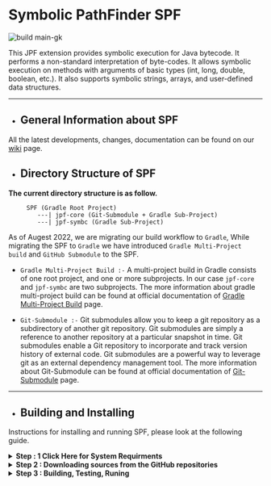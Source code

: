 # Symbolic PathFinder SPF
![build main-gk](https://github.com/gaurangkudale/SPF/actions/workflows/main.yml/badge.svg)

This JPF extension provides symbolic execution for Java bytecode. It performs a non-standard interpretation of byte-codes. It allows symbolic execution on methods with arguments of basic types (int, long, double, boolean, etc.). It also supports symbolic strings, arrays, and user-defined data structures.
***

* ## General Information about SPF
All the latest developments, changes, documentation can be found on our
[wiki](https://github.com/SymbolicPathFinder/jpf-symbc/wiki) page.


* ## Directory Structure of SPF
**The current directory structure is as follow.**

```{bash}
     SPF (Gradle Root Project)
        ---| jpf-core (Git-Submodule + Gradle Sub-Project)
        ---| jpf-symbc (Gradle Sub-Project)
```

As of Augest 2022, we are migrating our build workflow to `Gradle`, While migrating the SPF to `Gradle` we have introduced `Gradle Multi-Project build` and `GitHub Submodule` to the SPF.

* `Gradle Multi-Project Build :-` A multi-project build in Gradle consists of one root project, and one or more subprojects. In our case `jpf-core` and `jpf-symbc` are two subprojects.
 The more information about gradle multi-project build can be found at official documentation of 
 [Gradle Multi-Project Build](https://docs.gradle.org/current/userguide/multi_project_builds.html) page.
 
 * `Git-Submodule :-` Git submodules allow you to keep a git repository as a subdirectory of another git repository. Git submodules are simply a reference to another repository at a particular snapshot in time. Git submodules enable a Git repository  to incorporate and track version history of external code. Git submodules are a powerful way to leverage git as an external dependency management tool.
 The more information about Git-Submodule can be found at official documentation of
 [Git-Submodule](https://git-scm.com/docs/git-submodule) page.
 ***
 
 
 * ## Building and Installing
 
 Instructions for installing and running SPF, please look at the following guide.
 
 <details close>
 <summary> <b> Step : 1 Click Here for System Requirments </b></summary>
 SPF is a pure Java Application, The minimal version is Java SE 8. We generally advise using the latest stable Java version 8 that is available for your platform.
 
 You can find out about your java by running the following statement from the command line.

~~~~~~~~ {.bash}
> java -version
java version "1.8.0_341"
Java(TM) SE Runtime Environment (build 1.8.0_341-b10)
Java HotSpot(TM) 64-Bit Server VM (build 25.341-b10, mixed mode)
...
~~~~~~~~

* ### Java specifics for Windows ###
Make sure you have the JDK installed, otherwise there is no javac compiler available.

In order to build JPF from a Windows Command Prompt, you have to set the `JAVA_HOME` environment variable. 

* ### Java specifics for OS X ###
On Mac OS X 10.10, Java 1.7 is default, but `/Applications/Utilities/Java Preferences.app` can change the setting. In some cases, it may be necessary to manually change the symlink that determines which version is default:

~~~~~~~~ {.bash}
sudo rm /System/Library/Frameworks/JavaVM.framework/Versions/Current
sudo ln -s 1.8 /System/Library/Frameworks/JavaVM.framework/Versions/Current
~~~~~~~~

* ## Gradle (Build Automation Tool) ##

* To download the Gradle version 6.9 from [ClickHere](https://gradle.org/next-steps/?version=6.9&format=bin)

If you want to build the SPF source repositories, you need to install the Gradle,
[click Here for Step by step installation guide for Gradle](https://docs.gradle.org/6.9/userguide/installation.html) 

You can check if you have Gradle version 6.9 on your machine with the following command:

```{bash}
> gradle -version
------------------------------------------------------------
Gradle 6.9
------------------------------------------------------------

Build time:   2021-05-07 07:28:53 UTC
Revision:     afe2e24ababc7b0213ccffff44970aa18035fc0e

Kotlin:       1.4.20
Groovy:       2.5.12
Ant:          Apache Ant(TM) version 1.10.9 compiled on September 27 2020
JVM:          1.8.0_341 (Oracle Corporation 25.341-b10)
OS:           Windows 11 10.0 amd64
```

**Note : Please use Gradle version 6.9 which is supported for SPF**

If you are new to Gradle, check the [official website](https://docs.gradle.org/6.9/userguide/userguide.html) to learn the basics.
Note that all major IDEs (e.g., Netbeans, Eclipse, IntelliJ) comes with Gradle support by default.



* ## Git (Version Control System) ##

If you want to download the JPF source repositories, you need to install the [Git](https://git-scm.com/downloads) distributed version control system on your machine. Most Unix platforms come with Git installed. You can check if you have Git on your machine with the following command:

```{bash}
> git --version
```

If you are new to Git, check the [official website](https://git-scm.com/) to learn the basics. You can also find some GUI Clients for different platforms.
Note that all major IDEs (e.g., Netbeans, Eclipse, IntelliJ) comes with Git support by default.

For more information about Git and how to use it to clone the repository, refer to the [Downloading Sources](https://github.com/javapathfinder/jpf-core/wiki/Downloading-sources) page.
***


</details>
<details close>
<summary> <b> Step 2 : Downloading sources from the GitHub repositories </b> </summary>
SPF sources are kept as https://github.com/SymbolicPathFinder repositories on GitHub within the [Symbolic PathFinder](https://github.com/SymbolicPathFinder). You need to clone the repository (e.g. https://github.com/gaurangkudale/SPF/tree/main-gk) that you are interested in.

There are two stable branches in our repository:
1. `java-8-ant`: It provides Java 8 support using the Ant Build system.
2. `master`: Contains the latest stable version of our repository. In this version of SPF, We have introduced jpf-core as a git-submodule

If you want to keep using Ant, consider using the `java-8-ant` branch. The branch `master` will drop Ant support to switch to Gradle.

Feel free to fork the desired repository. Contributions are welcome, and we invite you to subscribe to our mailing list: java-pathfinder@googlegroups.com

We also encourage you to check the following GitHub guides to familiarize yourself with the GitHub development workflow:

1. [Fork a Repo](https://help.github.com/articles/fork-a-repo/)
2. [About Pull Requests](https://help.github.com/articles/about-pull-requests/)

* ## Command Line Access ##


#### Getting the source files

To check out the SPF, it is recommended to fork the repository.


> If you only want to download the project, you can just download the repository content as a zip file.
> On the repository page, click on the `Clone or Download` button, and proceed with `Download as ZIP`.


When you fork a GitHub repository, you create a copy of the project in your GitHub account.
Then, use the git command `clone` to check out your forked repository in your local machine.

> In the following example, we use SSH but you can also use HTTPS. Note that you will have to use your
> username and password when using HTTPS. See the [Connecting to GitHub with SSH](https://help.github.com/articles/connecting-to-github-with-ssh/) guide for more info.


~~~~~~~~ {.bash}
> cd ~/SPF

> git clone --recurse-submodules https://github.com/gaurangkudale/SPF.git -b main-gk
Cloning into 'SPF'...
remote: Enumerating objects: 2408, done.
remote: Counting objects: 100% (581/581), done.
remote: Compressing objects: 100% (297/297), done.
Receiving objects: 100% (2408/2408), 66.90 MiB | 344.00 KiB/sreused 1827
Receiving objects: 100% (2408/2408), 66.99 MiB | 145.00 KiB/s, done.
Resolving deltas: 100% (1229/1229), done.
Updating files: 100% (1042/1042), done.
Submodule 'jpf-core' (https://github.com/javapathfinder/jpf-core) registered for path 'jpf-core'
Cloning into 'C:/Users/gaura/Desktop/SPF Wiki/jpf-symbc.wiki/SPF/jpf-core'...
remote: Enumerating objects: 3873, done.
remote: Counting objects: 100% (338/338), done.
remote: Compressing objects: 100% (196/196), done.
remote: Total 3873 (delta 108), reused 245 (delta 63), pack-reused 3535
Receiving objects: 100% (3873/3873), 2.26 MiB | 1002.00 KiB/s, done.
Resolving deltas: 100% (1868/1868), done.
~~~~~~~~

* #### Synchronizing your forked repository with our main repository

When you have a forked repository, it will not update git-submodule automatically when the original repository updates.
To keep your forked repository synchronized, proceed with the following steps:

1. Add a reference to our main repository

~~~~~~~~ {.bash}
> cd ~/SPF
> git remote add upstream https://github.com/gaurangkudale/SPF
~~~~~~~~

2. Use the git command `pull` to fetch and merge the changes from `upstream` into your local repository

~~~~~~~~ {.bash}
> git pull upstream master

~~~~~~~~

Now, your local repostory is synchronized, but you need to update your remote (forked repository on GitHub) repository.

3. Use the git command `push` to submit the local changes:


~~~~~~~~ {.bash}
> git push origin master
~~~~~~~~

4. To update git sub-module use following command:

~~~~~~~~ {.bash}
>  git submodule update --init --recursive
>  git submodule foreach --recursive git fetch
>  git submodule foreach git merge origin master
~~~~~~~~

If you want to contribute to the project, you must make changes in your local repository and push them to your forked remote repository. In this situation, your remote repository is ahead of ours, and you must **create a pull request**. For more info, please, check the [Creating a Pull Request](https://help.github.com/articles/creating-a-pull-request/) guide.
***


</details>
<details close>
<summary> <b> Step 3 : Building, Testing, Runing </b> </summary>

## Building SPF

### Using the command line

The SPF repository includes a Gradle wrapper that requires nothing except Java to execute. It ensures that all JPF developers and environments use the same builder to avoid any kind of configuration issue.
Note that we assume that `./gradle` is used below, which installs a local copy of version 6.9. If you use your own version of Gradle, make sure it is version 6.9 or below.

**Note:** On Ubuntu, the `command apt-get install gradle` seems to install an older version of gradle (version 2.x) which is incompatible with the project and causes unzipping errors. Hence, it is recommended to visit the [Official Gradle installation guide](https://docs.gradle.org/6.9/userguide/installation.html) for installing the 6.9 version of gradle.


```{bash}
> cd SPF
> ./gradlew :jpf-core:buildJars
     jpf-core
     jpf-symbc

     Deprecated Gradle features were used in this build, making it incompatible with Gradle 7.0.
     Use '--warning-mode all' to show the individual deprecation warnings.
     See https://docs.gradle.org/6.9/userguide/command_line_interface.html#sec:command_line_warnings

     BUILD SUCCESSFUL in 2s
     15 actionable tasks: 2 executed, 13 up-to-date

> ./gradlew :jpf-symbc:buildJars
     jpf-core
     jpf-symbc

     > Task :jpf-symbc:compileJava
     Note: Some input files use unchecked or unsafe operations.
     Note: Recompile with -Xlint:unchecked for details.

     > Task :jpf-symbc:compileExamplesJava
     Note: Some input files use unchecked or unsafe operations.
     Note: Recompile with -Xlint:unchecked for details.

     Deprecated Gradle features were used in this build, making it incompatible with Gradle 7.0.
     Use '--warning-mode all' to show the individual deprecation warnings.
     See https://docs.gradle.org/6.9/userguide/command_line_interface.html#sec:command_line_warnings

     BUILD SUCCESSFUL in 20s
     12 actionable tasks: 12 executed   
     
```

In the following, there is a summary of the main build tasks.
If you want to have some help about what other tasks are available, check the command `./gradlew tasks --all`.

```
SPF Build tasks
---------------
> gradle :jpf-symbc:buildJars - Generates all core JPF jar files.
> gradle :jpf-symbc:compile - Compiles all JPF core sources.

SPF Distribution tasks
----------------------
> gradle :jpf-symbc:dist - Builds binary distribution.
> gradle :jpf-symbc:srcDist - Builds the source distribution.

Verification tasks
------------------
> gradle :jpf-symbc:test - Runs core regression tests.
```

## Running SPF ##

### Using the command line ###

~~~~~~~~ {.bash}
> cd SPF
> 
** NOTE : ADD EXAMPLE **
~~~~~~~~








